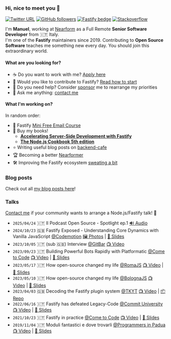 ### Hi, nice to meet you 👋

[![Twitter URL](https://img.shields.io/twitter/url?label=Follow&style=social&url=https%3A%2F%2Ftwitter.com%2Fintent%2Ffollow%3Fscreen_name%3Dmanueomm)](https://twitter.com/intent/follow?screen_name=manueomm)
[![GitHub followers](https://img.shields.io/github/followers/eomm?label=Follow&style=social)](https://github.com/eomm?tab=followers) 
[![Fastify bedge](https://img.shields.io/badge/fastify-core-brightgreen?style=social&logo=fastify)][Fastify] 
[![Stackoverflow](https://img.shields.io/badge/Stackoverflow-+13k-brightgreen?style=social&logo=stackoverflow)](https://stackoverflow.com/users/3309466/manuel-spigolon?tab=profile)

I'm **Manuel**, working at [Nearform] as a Full Remote **Senior Software Developer** from 🇮🇹 Italy.  
I'm one of the **Fastify** maintainers since 2019. Contributing to **Open Source Software** teaches me something new every day. You should join this extraordinary world.

#### What are you looking for?

- ☕️ Do you want to work with me? [Apply here][apply]
- 🔮 Would you like to contribute to Fastify? [Read how to start][how-to]
- 🛟 Do you need help? Consider [sponsor] me to rearrange my priorities
- 💬 Ask me anything: [contact me][twitter]

#### What I'm working on?

In random order:

- 📧 Fastify [Mini Free Email Course](https://fastifyminicourse.com/)
- 📘 Buy my books!
  - [**Accelerating Server-Side Development with Fastify**](https://packt.link/DvIDB)
  - [**The Node.js Cookbook 5th edition**](https://a.co/d/a9Y436x)
- ⭐️ Writing useful blog posts on [backend-cafe]
- 🏆 Becoming a better [Nearformer][Nearform]
- 🛠 Improving the Fastify ecosystem [sweating a bit](https://github.com/search?q=author:Eomm+org:fastify)

### Blog posts

Check out all [my blog posts here](https://github.com/Eomm/blog-posts/tree/HEAD?tab=readme-ov-file#posts)!

### Talks

[Contact me][twitter] if your community wants to arrange a Node.js/Fastify talk! 📣

- `2025/04/24` 🇮🇹 Il Podcast Open Source - Spotlight ep.1 [🔊 Audio](https://open.spotify.com/episode/2C83K3igWKDaEqPNnBcrWM?si=faaa92bb8bb54589)
- `2024/10/23` 🇬🇧 Fastify Exposed - Understanding Core Dynamics
with Vanilla JavaScript [@Codemotion][codemotion] [🖼️ Photos](https://x.com/matteocollina/status/1849082019986260177) | [📸 Slides](https://docs.google.com/presentation/d/1_-kztqoRTz2MMuHUstnWv4tX-TD4SO173cz0kJwJ7SE/edit?usp=sharing)
- `2023/10/05` 🇮🇹 (sub 🇬🇧) Interview [@GitBar][gitbar] [📺 Video](https://www.youtube.com/watch?v=hIfcavnm5QY)
- `2023/09/23` 🇮🇹 Building Powerful Bots Rapidly with Platformatic [@Come to Code][c2c] [📺 Video](https://www.youtube.com/watch?v=NJupAZqppxs) | [📸 Slides](https://docs.google.com/presentation/d/1AMNm-zmrdxa2lU4pHHKRMgKcEjJZNHjwvzEkLaRTfGY/edit?usp=sharing)
- `2023/05/17` 🇮🇹 How open-source changed my life [@RomaJS][rjs] [📺 Video](https://www.youtube.com/watch?v=ss8-eMNhuc8&t=786s) | [📸 Slides](https://docs.google.com/presentation/d/133esSS4G6fkBTGMpqVhgOplknqEhg-GtqopnBh3KIqw/edit?usp=sharing)
- `2023/05/10` 🇮🇹 How open-source changed my life [@BolognaJS][bjs] [📺 Video](https://www.youtube.com/watch?v=JDq438tumf0&t=1989s&ab_channel=BolognaJSCommunity) | [📸 Slides](https://docs.google.com/presentation/d/1Ya5U40Sdb5rfWtWkIsZokNAx0h06HH0AQVdy6GMZ8DE/edit?usp=sharing)
- `2023/04/03` 🇬🇧 Decoding the Fastify plugin system [@TKYT][TKYT] [📺 Video](https://www.youtube.com/watch?v=BnnL7fAKqNU) | [📦 Repo](https://github.com/Eomm/TKYT)
- `2022/06/16` 🇮🇹 Fastify has defeated Legacy-Code [@Commit University][cu] [📺 Video](https://www.youtube.com/watch?v=eE10vc3YLeU&t=829s) | [📸 Slides](https://docs.google.com/presentation/d/1IXkfxQ4SjdDPCShRGnetc5bBfDmbfz8S9L5xmUB3NLk/edit?usp=sharing)
- `2021/10/23` 🇮🇹 Fastify in practice [@Come to Code][c2c] [📺 Video](https://www.youtube.com/watch?v=WBvzJeWgylU&t=3834s) | [📸 Slides](https://docs.google.com/presentation/d/1bpKWlrkdYaWQElMH3z9pkZtRgER7y9uCIpgpW6_rzM4/edit?usp=sharing)
- `2019/11/04` 🇮🇹 Moduli fantastici e dove trovarli [@Programmers in Padua][pip] [📺 Video](https://www.youtube.com/watch?v=QmV4ca2-RWk) | [📸 Slides](https://docs.google.com/presentation/d/13RA-siVPORPNy5vX4ogFVM9aw8notpSKtDns60fpMgc/edit?usp=sharing)


[codemotion]: https://conferences.codemotion.com/milan2024/
[gitbar]: https://www.gitbar.it/
[rjs]: https://romajs.org/
[bjs]: https://www.bolognajs.com/
[TKYT]: https://www.youtube.com/@dominuskelvin
[cu]: https://www.commitsoftware.it/commit-university/
[c2c]: https://www.cometocode.it/
[pip]: https://www.programmersinpadua.it/
[Nearform]: https://www.nearform.com/
[Fastify]: https://github.com/fastify/fastify
[twitter]: https://x.com/ManuEomm
[apply]: https://grnh.se/18177b983us
[how-to]: https://gist.github.com/Eomm/dc70b6196e99da7a8cf0bd6756b7a99c#file-fastify-oss-md
[backend-cafe]: https://backend.cafe/
[sponsor]: https://github.com/sponsors/Eomm

